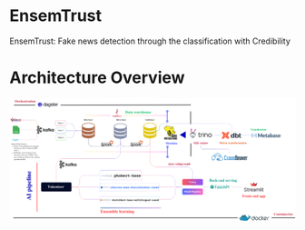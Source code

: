 # EnsemTrust
EnsemTrust: Fake news detection through the classification with Credibility 

# Architecture Overview

![architecture](./image/architecture.png)
